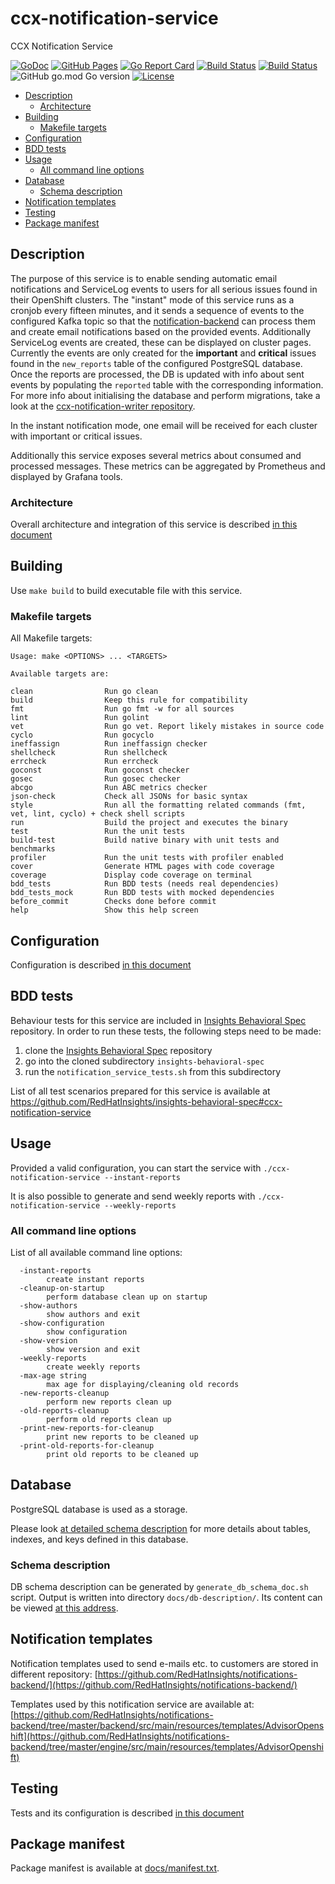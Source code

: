 # ccx-notification-service
CCX Notification Service

[![GoDoc](https://godoc.org/github.com/RedHatInsights/ccx-notification-service?status.svg)](https://godoc.org/github.com/RedHatInsights/ccx-notification-service)
[![GitHub Pages](https://img.shields.io/badge/%20-GitHub%20Pages-informational)](https://redhatinsights.github.io/ccx-notification-service/)
[![Go Report Card](https://goreportcard.com/badge/github.com/RedHatInsights/ccx-notification-service)](https://goreportcard.com/report/github.com/RedHatInsights/ccx-notification-service)
[![Build Status](https://ci.ext.devshift.net/buildStatus/icon?job=RedHatInsights-ccx-notification-service-gh-build-master)](https://ci.ext.devshift.net/job/RedHatInsights-ccx-notification-service-gh-build-master/)
[![Build Status](https://travis-ci.com/RedHatInsights/ccx-notification-service.svg?branch=master)](https://travis-ci.com/RedHatInsights/ccx-notification-service)
![GitHub go.mod Go version](https://img.shields.io/github/go-mod/go-version/RedHatInsights/ccx-notification-service)
[![License](https://img.shields.io/badge/license-Apache-blue)](https://github.com/RedHatInsights/ccx-notification-service/blob/master/LICENSE)

<!-- vim-markdown-toc GFM -->

* [Description](#description)
    * [Architecture](#architecture)
* [Building](#building)
    * [Makefile targets](#makefile-targets)
* [Configuration](#configuration)
* [BDD tests](#bdd-tests)
* [Usage](#usage)
    * [All command line options](#all-command-line-options)
* [Database](#database)
    * [Schema description](#schema-description)
* [Notification templates](#notification-templates)
* [Testing](#testing)
* [Package manifest](#package-manifest)

<!-- vim-markdown-toc -->

## Description

The purpose of this service is to enable sending automatic email notifications
and ServiceLog events to users for all serious issues found in their OpenShift
clusters. The "instant" mode of this service runs as a cronjob every fifteen
minutes, and it sends a sequence of events to the configured Kafka topic so
that the
[notification-backend](https://github.com/RedHatInsights/notifications-backend)
can process them and create email notifications based on the provided events.
Additionally ServiceLog events are created, these can be displayed on cluster
pages. Currently the events are only created for the **important** and
**critical** issues found in the `new_reports` table of the configured
PostgreSQL database. Once the reports are processed, the DB is updated with
info about sent events by populating the `reported` table with the
corresponding information. For more info about initialising the database and
perform migrations, take a look at the [ccx-notification-writer
repository](https://github.com/RedHatInsights/ccx-notification-writer).

In the instant notification mode, one email will be received for each cluster
with important or critical issues.

Additionally this service exposes several metrics about consumed and
processed messages. These metrics can be aggregated by Prometheus and
displayed by Grafana tools.

### Architecture

Overall architecture and integration of this service is described
[in this document](https://redhatinsights.github.io/ccx-notification-service/architecture.html)

## Building

Use `make build` to build executable file with this service.

### Makefile targets

All Makefile targets:

```
Usage: make <OPTIONS> ... <TARGETS>

Available targets are:

clean                Run go clean
build                Keep this rule for compatibility
fmt                  Run go fmt -w for all sources
lint                 Run golint
vet                  Run go vet. Report likely mistakes in source code
cyclo                Run gocyclo
ineffassign          Run ineffassign checker
shellcheck           Run shellcheck
errcheck             Run errcheck
goconst              Run goconst checker
gosec                Run gosec checker
abcgo                Run ABC metrics checker
json-check           Check all JSONs for basic syntax
style                Run all the formatting related commands (fmt, vet, lint, cyclo) + check shell scripts
run                  Build the project and executes the binary
test                 Run the unit tests
build-test           Build native binary with unit tests and benchmarks
profiler             Run the unit tests with profiler enabled
cover                Generate HTML pages with code coverage
coverage             Display code coverage on terminal
bdd_tests            Run BDD tests (needs real dependencies)
bdd_tests_mock       Run BDD tests with mocked dependencies
before_commit        Checks done before commit
help                 Show this help screen
```

## Configuration

Configuration is described
[in this document](https://redhatinsights.github.io/ccx-notification-service/configuration.html)

## BDD tests

Behaviour tests for this service are included in [Insights Behavioral
Spec](https://github.com/RedHatInsights/insights-behavioral-spec) repository.
In order to run these tests, the following steps need to be made:

1. clone the [Insights Behavioral Spec](https://github.com/RedHatInsights/insights-behavioral-spec) repository
1. go into the cloned subdirectory `insights-behavioral-spec`
1. run the `notification_service_tests.sh` from this subdirectory

List of all test scenarios prepared for this service is available at
<https://github.com/RedHatInsights/insights-behavioral-spec#ccx-notification-service>

## Usage

Provided a valid configuration, you can start the service with `./ccx-notification-service --instant-reports` 

It is also possible to generate and send weekly reports with `./ccx-notification-service --weekly-reports`

### All command line options

List of all available command line options:

```
  -instant-reports
        create instant reports
  -cleanup-on-startup
        perform database clean up on startup
  -show-authors
        show authors and exit
  -show-configuration
        show configuration
  -show-version
        show version and exit
  -weekly-reports
        create weekly reports
  -max-age string
        max age for displaying/cleaning old records
  -new-reports-cleanup
        perform new reports clean up
  -old-reports-cleanup
        perform old reports clean up
  -print-new-reports-for-cleanup
        print new reports to be cleaned up
  -print-old-reports-for-cleanup
        print old reports to be cleaned up
```

## Database

PostgreSQL database is used as a storage.

Please look [at detailed schema
description](https://redhatinsights.github.io/ccx-notification-service/db-description/)
for more details about tables, indexes, and keys defined in this database.

### Schema description

DB schema description can be generated by `generate_db_schema_doc.sh` script.
Output is written into directory `docs/db-description/`. Its content can be
viewed [at this
address](https://redhatinsights.github.io/ccx-notification-service/db-description/).

## Notification templates

Notification templates used to send e-mails etc. to customers are stored in different repository:
[https://github.com/RedHatInsights/notifications-backend/](https://github.com/RedHatInsights/notifications-backend/)

Templates used by this notification service are available at:
[https://github.com/RedHatInsights/notifications-backend/tree/master/backend/src/main/resources/templates/AdvisorOpenshift](https://github.com/RedHatInsights/notifications-backend/tree/master/engine/src/main/resources/templates/AdvisorOpenshift)

## Testing

Tests and its configuration is described [in this document](https://redhatinsights.github.io/ccx-notification-service/testing.html)

## Package manifest

Package manifest is available at [docs/manifest.txt](docs/manifest.txt).
